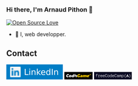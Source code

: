 ### Hi there, I'm Arnaud Pithon 👋

[![Open Source Love](https://badges.frapsoft.com/os/v1/open-source.svg?v=103)](https://github.com/ellerbrock/open-source-badges/)

- 🌱 I, web developper.

## Contact

[![LinkedIn](./assets/imgs/linkedin.svg)](https://www.linkedin.com/in/arnaud-pithon/)
[![CodinGame](./assets/imgs/codingame.png)](https://www.codingame.com/profile/9ad53a27b2eb5a0ed61249d8d940bc6f2675355)
[![FreeCodeCamp](./assets/imgs/freecodecamp.png)](https://www.freecodecamp.org/icarios)

<!--
**ArnaudPithon/ArnaudPithon** is a ✨ _special_ ✨ repository because its `README.md` (this file) appears on your GitHub profile.

Here are some ideas to get you started:

- 🔭 I’m currently working on ...
- 🌱 I’m currently learning ...
- 👯 I’m looking to collaborate on ...
- 🤔 I’m looking for help with ...
- 💬 Ask me about ...
- 📫 How to reach me: ...
- 😄 Pronouns: ...
- ⚡ Fun fact: ...
-->
